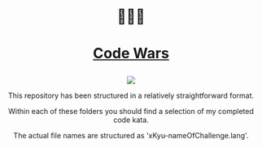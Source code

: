 # <p align="center"> :hear_no_evil::see_no_evil::speak_no_evil:
# <p align="center">[**Code Wars**](www.codewars.com) 
<p align="center"><img src="https://www.codewars.com/users/NickBurness/badges/micro?sanitize=true">
  
<p align="center">This repository has been structured in a relatively straightforward format.  
<p align="center">Within each of these folders you should find a selection of my completed code kata.  
<p align="center">The actual file names are structured as 'xKyu-nameOfChallenge.lang'.  
